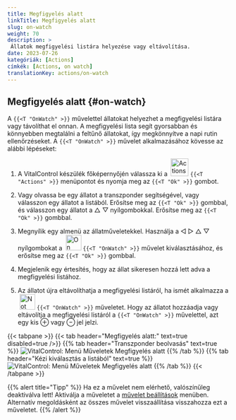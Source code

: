 ```yaml
---
title: Megfigyelés alatt
linkTitle: Megfigyelés alatt
slug: on-watch
weight: 70
description: >
 Állatok megfigyelési listára helyezése vagy eltávolítása.
date: 2023-07-26
kategóriák: [Actions]
címkék: [Actions, on watch]
translationKey: actions/on-watch
---
```


## Megfigyelés alatt {#on-watch}

A `{{<T "OnWatch" >}}` művelettel állatokat helyezhet a megfigyelési listára vagy távolíthat el onnan. A megfigyelési lista segít gyorsabban és könnyebben megtalálni a feltűnő állatokat, így megkönnyítve a napi rutin ellenőrzéseket. A `{{<T "OnWatch" >}}` művelet alkalmazásához kövesse az alábbi lépéseket:

1. A VitalControl készülék főképernyőjén válassza ki a &nbsp;<img src="/icons/actions.svg" width="40" align="bottom" alt="Actions" /> `{{<T "Actions" >}}` menüpontot és nyomja meg az `{{<T "Ok" >}}` gombot.

2. Vagy olvassa be egy állatot a transzponder segítségével, vagy válasszon egy állatot a listából. Erősítse meg az `{{<T "Ok" >}}` gombbal, és válasszon egy állatot a △ ▽ nyílgombokkal. Erősítse meg az `{{<T "Ok" >}}` gombbal.

3. Megnyílik egy almenü az állatműveletekkel. Használja a ◁ ▷ △ ▽ nyílgombokat a &nbsp;<img src="/icons/actions/on-watch.svg" width="35" align="bottom" alt="On watch" /> `{{<T "OnWatch" >}}` művelet kiválasztásához, és erősítse meg az `{{<T "Ok" >}}` gombbal.

4. Megjelenik egy értesítés, hogy az állat sikeresen hozzá lett adva a megfigyelési listához.

5. Az állatot újra eltávolíthatja a megfigyelési listáról, ha ismét alkalmazza a &nbsp;<img src="/icons/actions/on-watch-minus.svg" width="35" align="bottom" alt="Not on watch" />  `{{<T "OnWatch" >}}` műveletet. Hogy az állatot hozzáadja vagy eltávolítja a megfigyelési listáról a `{{<T "OnWatch" >}}` művelettel, azt egy kis ⊕ vagy ⊖ jel jelzi.

{{< tabpane >}}
{{< tab header="Megfigyelés alatt:" text=true disabled=true />}}
{{% tab header="Transzponder beolvasás" text=true %}}
![VitalControl: Menü Műveletek Megfigyelés alatt](../images/onwatch-scan.png "Megfigyelés alatt")
{{% /tab %}}
{{% tab header="Kézi kiválasztás a listából" text=true %}}
![VitalControl: Menü Műveletek Megfigyelés alatt](../images/onwatch.png "Megfigyelés alatt")
{{% /tab %}}
{{< /tabpane >}}

{{% alert title="Tipp" %}}
Ha ez a művelet nem elérhető, valószínűleg deaktiválva lett! Aktiválja a műveletet a [művelet beállítások](../setting/) menüben. Alternatív megoldásként az összes művelet visszaállítása visszahozza ezt a műveletet.
{{% /alert %}}


